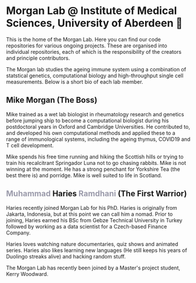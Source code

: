 # Morgan Lab @ Institute of Medical Sciences, University of Aberdeen 👋

This is the home of the Morgan Lab. Here you can find our code repositories for various ongoing projects. These are organised into individual repositories, each of 
which is the responsibility of the creators and principle contributors.

The Morgan lab studies the ageing immune system using a combination of statstical genetics, computational biology and high-throughput single cell measurements. Below 
is a short bio of each lab member.

## Mike Morgan (The Boss)
Mike trained as a wet lab biologist in rheumatology research and genetics before jumping ship to become a computational biologist during his postdoctoral years in Oxford 
and Cambridge Universities. He contributed to, and developed his own computational methods and applied these to a range of immunological systems, including the ageing thymus, 
COVID19 and T cell development. 

Mike spends his free time running and hiking the Scottish hills or trying to train his recalcitrant Springador Luna not to go chasing rabbits. Mike is not winning at the 
moment. He has a strong penchant for Yorkshire Tea (the best there is) and porridge. Mike is well suited to life in Scotland.

## <span style="color: #9B9BAB">Muhammad</span> Haries <span style="color: #9B9BAB">Ramdhani</span> (The First Warrior)
Haries recently joined Morgan Lab for his PhD. Haries is originally from Jakarta, Indonesia, but at this point we can call him a nomad. Prior to joining, Haries earned his BSc from Gebze Technical University in Turkey followed by working as a data scientist for a Czech-based Finance Company.

Haries loves watching nature documentaries, quiz shows and animated series. Haries also likes learning new languages (He still keeps his years of Duolingo streaks alive) and hacking random stuff.

The Morgan Lab has recently been joined by a Master's project student, Kerry Woodward.

